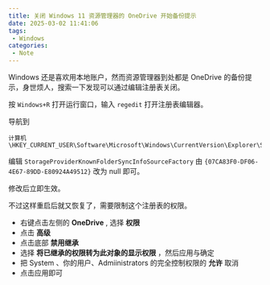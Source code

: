 ```yaml
---
title: 关闭 Windows 11 资源管理器的 OneDrive 开始备份提示
date: 2025-03-02 11:41:06
tags: 
 - Windows
categories:
 - Note
---
```


Windows 还是喜欢用本地账户，然而资源管理器到处都是 OneDrive 的备份提示，身世烦人，搜索一下发现可以通过编辑注册表关闭。

按 `Windows+R` 打开运行窗口，输入 `regedit` 打开注册表编辑器。

导航到 
```
计算机\HKEY_CURRENT_USER\Software\Microsoft\Windows\CurrentVersion\Explorer\StorageProvider\OneDrive
```

编辑 `StorageProviderKnownFolderSyncInfoSourceFactory` 由 `{07CA83F0-DF06-4E67-89DD-E80924A49512}` 改为 null 即可。

修改后立即生效。

不过这样重启后就又恢复了，需要限制这个注册表的权限。

 - 右键点击左侧的 **OneDrive** , 选择 **权限**
 - 点击 **高级**
 - 点击底部 **禁用继承**
 - 选择 **将已继承的权限转为此对象的显示权限** ，然后应用与确定
 - 把 System 、你的用户、Admiinistrators 的完全控制权限的 **允许** 取消
 - 点击应用即可
